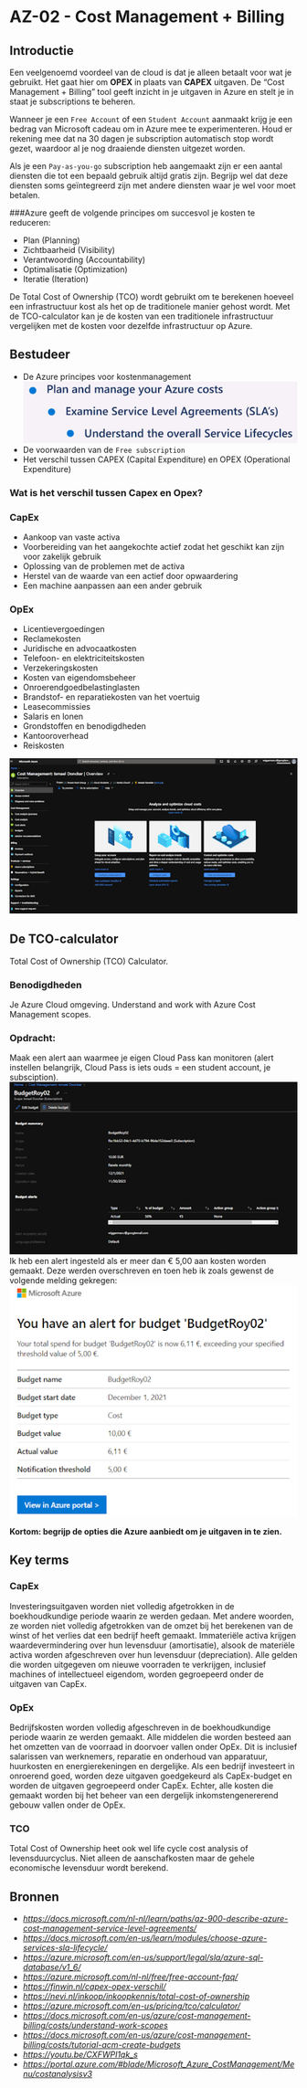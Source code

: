 # AZ-02 - Cost Management + Billing  

## Introductie  
Een veelgenoemd voordeel van de cloud is dat je alleen betaalt voor wat je gebruikt. Het gaat hier om **OPEX** in plaats van **CAPEX** uitgaven. De “Cost Management + Billing” tool geeft inzicht in je uitgaven in Azure en stelt je in staat je subscriptions te beheren.  

Wanneer je een `Free Account` of een `Student Account` aanmaakt krijg je een bedrag van Microsoft cadeau om in Azure mee te experimenteren. Houd er rekening mee dat na 30 dagen je subscription automatisch stop wordt gezet, waardoor al je nog draaiende diensten uitgezet worden.

Als je een `Pay-as-you-go` subscription heb aangemaakt zijn er een aantal diensten die tot een bepaald gebruik altijd gratis zijn. Begrijp wel dat deze diensten soms geïntegreerd zijn met andere diensten waar je wel voor moet betalen. 

###Azure geeft de volgende principes om succesvol je kosten te reduceren:
- Plan (Planning)  
- Zichtbaarheid (Visibility)  
- Verantwoording (Accountability)  
- Optimalisatie (Optimization)  
- Iteratie (Iteration)  

De Total Cost of Ownership (TCO) wordt gebruikt om te berekenen hoeveel een infrastructuur kost als het op de traditionele manier gehost wordt. Met de TCO-calculator kan je de kosten van een traditionele infrastructuur vergelijken met de kosten voor dezelfde infrastructuur op Azure.  

## Bestudeer
- De Azure principes voor kostenmanagement  
![Kijk](https://github.com/Electroybot/cloud-6-repo-Electroybot/blob/main/00_includes/Week%202/Week%202%20-%20AZ-01%20tm%20AZ-09/AZ-02/01.png?raw=true)  
- De voorwaarden van de `Free subscription`  
- Het verschil tussen CAPEX (Capital Expenditure) en OPEX (Operational Expenditure)  
### Wat is het verschil tussen Capex en Opex?

### CapEx    
- Aankoop van vaste activa  
- Voorbereiding van het aangekochte actief zodat het geschikt kan zijn voor zakelijk gebruik  
- Oplossing van de problemen met de activa  
- Herstel van de waarde van een actief door opwaardering  
- Een machine aanpassen aan een ander gebruik  

### OpEx
- Licentievergoedingen  
- Reclamekosten  
- Juridische en advocaatkosten  
- Telefoon- en elektriciteitskosten  
- Verzekeringskosten  
- Kosten van eigendomsbeheer  
- Onroerendgoedbelastinglasten  
- Brandstof- en reparatiekosten van het voertuig  
- Leasecommissies  
- Salaris en lonen  
- Grondstoffen en benodigdheden  
- Kantooroverhead  
- Reiskosten  

![Kijk](https://github.com/Electroybot/cloud-6-repo-Electroybot/blob/main/00_includes/Week%202/Week%202%20-%20AZ-01%20tm%20AZ-09/AZ-02/02.png?raw=true)  

## De TCO-calculator  
Total Cost of Ownership (TCO) Calculator.

### Benodigdheden  
Je Azure Cloud omgeving.
Understand and work with Azure Cost Management scopes.

### Opdracht:
Maak een alert aan waarmee je eigen Cloud Pass kan monitoren (alert instellen belangrijk, Cloud Pass is iets ouds = een student account, je subsciption).  
![Kijk](https://github.com/Electroybot/cloud-6-repo-Electroybot/blob/main/00_includes/Week%202/Week%202%20-%20AZ-01%20tm%20AZ-09/AZ-02/03.png?raw=true)  
Ik heb een alert ingesteld als er meer dan € 5,00 aan kosten worden gemaakt. Deze werden overschreven en toen heb ik zoals gewenst de volgende melding gekregen:  
![Kijk](https://github.com/Electroybot/cloud-6-repo-Electroybot/blob/main/00_includes/Week%202/Week%202%20-%20AZ-01%20tm%20AZ-09/AZ-02/04.png?raw=true)  

**Kortom: begrijp de opties die Azure aanbiedt om je uitgaven in te zien.**  

## Key terms

### CapEx  
Investeringsuitgaven worden niet volledig afgetrokken in de boekhoudkundige periode waarin ze werden gedaan. Met andere woorden, ze worden niet volledig afgetrokken van de omzet bij het berekenen van de winst of het verlies dat een bedrijf heeft gemaakt. Immateriële activa krijgen waardevermindering over hun levensduur (amortisatie), alsook de materiële activa worden afgeschreven over hun levensduur (depreciation). Alle gelden die worden uitgegeven om nieuwe voorraden te verkrijgen, inclusief machines of intellectueel eigendom, worden gegroepeerd onder de uitgaven van CapEx.  

### OpEx
Bedrijfskosten worden volledig afgeschreven in de boekhoudkundige periode waarin ze werden gemaakt. Alle middelen die worden besteed aan het omzetten van de voorraad in doorvoer vallen onder OpEx. Dit is inclusief salarissen van werknemers, reparatie en onderhoud van apparatuur, huurkosten en energierekeningen en dergelijke. Als een bedrijf investeert in onroerend goed, worden deze uitgaven goedgekeurd als CapEx-budget en worden de uitgaven gegroepeerd onder CapEx. Echter, alle kosten die gemaakt worden bij het beheer van een dergelijk inkomstengenererend gebouw vallen onder de OpEx.

### TCO  
Total Cost of Ownership heet ook wel life cycle cost analysis of levensduurcyclus. Niet alleen de aanschafkosten maar de gehele economische levensduur wordt berekend.  

## Bronnen

- *https://docs.microsoft.com/nl-nl/learn/paths/az-900-describe-azure-cost-management-service-level-agreements/*  
- *https://docs.microsoft.com/en-us/learn/modules/choose-azure-services-sla-lifecycle/*  
- *https://azure.microsoft.com/en-us/support/legal/sla/azure-sql-database/v1_6/* 
- *https://azure.microsoft.com/nl-nl/free/free-account-faq/*  
- *https://finwin.nl/capex-opex-verschil/*  
- *https://nevi.nl/inkoop/inkoopkennis/total-cost-of-ownership*  
- *https://azure.microsoft.com/en-us/pricing/tco/calculator/* 
- *https://docs.microsoft.com/en-us/azure/cost-management-billing/costs/understand-work-scopes*  
- *https://docs.microsoft.com/en-us/azure/cost-management-billing/costs/tutorial-acm-create-budgets*  
- *https://youtu.be/CXFWPI1qk_s*  
- *https://portal.azure.com/#blade/Microsoft_Azure_CostManagement/Menu/costanalysisv3*  

